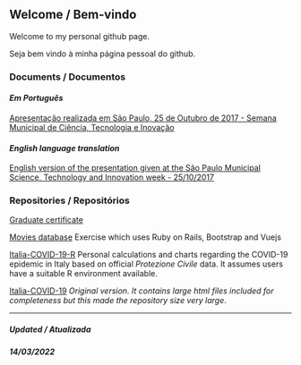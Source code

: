## Welcome / Bem-vindo

Welcome to my personal github page.

Seja bem vindo à minha página pessoal do github.

### Documents / Documentos

#### *Em Português*

[Apresentação realizada em São Paulo, 25 de Outubro de 2017 - Semana Municipal de Ciência, Tecnologia e Inovação](docs/2017-11-15-licoes-aprendidas-e-uso-da-matematica.markdown)

#### *English language translation*

[English version of the presentation given at the São Paulo Municipal Science, Technology and Innovation week - 25/10/2017](docs/Lessons-learned-and-mathematics-usage-during-the-development-and-implementation-of-an-innovative-software.markdown)

### Repositories / Repositórios

[Graduate certificate](https://github.com/meredoschi/gradcert)

[Movies database](https://github.com/meredoschi/moviedb_exercise)
Exercise which uses Ruby on Rails, Bootstrap and Vuejs

[Italia-COVID-19-R](https://github.com/meredoschi/Italia-COVID-19-R)
Personal calculations and charts regarding the COVID-19 epidemic in Italy
based on official *Protezione Civile* data.  It assumes users have
a suitable R environment available.    

[Italia-COVID-19](https://github.com/meredoschi/Italia-COVID-19)
*Original version.  It contains large html files included for completeness but this made the repository size very large*.

---
##### Updated / Atualizada
##### 14/03/2022
